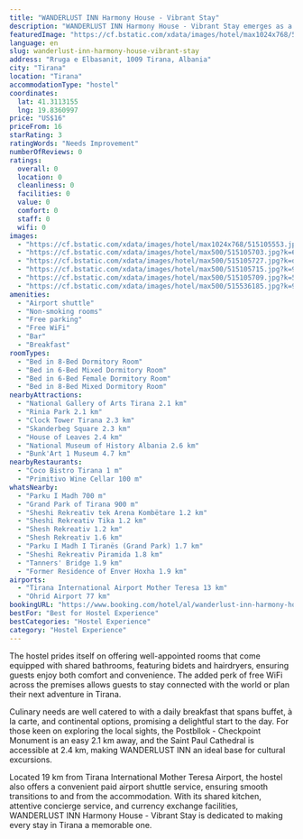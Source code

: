 ```yaml
---
title: "WANDERLUST INN Harmony House - Vibrant Stay"
description: "WANDERLUST INN Harmony House - Vibrant Stay emerges as a beacon of comfort and convenience for travelers exploring the heart of Tirana."
featuredImage: "https://cf.bstatic.com/xdata/images/hotel/max1024x768/515105553.jpg?k=3e2d5eaeded5da12cfd35515f4180b96c1f1b60a82e53021a2c241798ebc6863&o=&hp=1"
language: en
slug: wanderlust-inn-harmony-house-vibrant-stay
address: "Rruga e Elbasanit, 1009 Tirana, Albania"
city: "Tirana"
location: "Tirana"
accommodationType: "hostel"
coordinates:
  lat: 41.3113155
  lng: 19.8360997
price: "US$16"
priceFrom: 16
starRating: 3
ratingWords: "Needs Improvement"
numberOfReviews: 0
ratings:
  overall: 0
  location: 0
  cleanliness: 0
  facilities: 0
  value: 0
  comfort: 0
  staff: 0
  wifi: 0
images:
  - "https://cf.bstatic.com/xdata/images/hotel/max1024x768/515105553.jpg?k=3e2d5eaeded5da12cfd35515f4180b96c1f1b60a82e53021a2c241798ebc6863&o=&hp=1"
  - "https://cf.bstatic.com/xdata/images/hotel/max500/515105703.jpg?k=62daa641601062ec1d2ecf11544ab0d4c6372f941845214f407457055bec110c&o=&hp=1"
  - "https://cf.bstatic.com/xdata/images/hotel/max500/515105727.jpg?k=dee9787f6d38da52b7593ec9446a91ae10266a5bd56af2ef54c8141f594587ca&o=&hp=1"
  - "https://cf.bstatic.com/xdata/images/hotel/max500/515105715.jpg?k=97470b59bf8fb6c89a73a7158c058e35837b97cb1da0fd1e534f92ee4933831c&o=&hp=1"
  - "https://cf.bstatic.com/xdata/images/hotel/max500/515105709.jpg?k=502286af435fc025eeb10fb7eb9623165b8ec87c5bb77c231602bbe5c9cff755&o=&hp=1"
  - "https://cf.bstatic.com/xdata/images/hotel/max500/515536185.jpg?k=948c2eb239d639edf1f6406c9fc3c2cf58d115e12862a63b276bf3e9e6510f62&o=&hp=1"
amenities:
  - "Airport shuttle"
  - "Non-smoking rooms"
  - "Free parking"
  - "Free WiFi"
  - "Bar"
  - "Breakfast"
roomTypes:
  - "Bed in 8-Bed Dormitory Room"
  - "Bed in 6-Bed Mixed Dormitory Room"
  - "Bed in 6-Bed Female Dormitory Room"
  - "Bed in 8-Bed Mixed Dormitory Room"
nearbyAttractions:
  - "National Gallery of Arts Tirana 2.1 km"
  - "Rinia Park 2.1 km"
  - "Clock Tower Tirana 2.3 km"
  - "Skanderbeg Square 2.3 km"
  - "House of Leaves 2.4 km"
  - "National Museum of History Albania 2.6 km"
  - "Bunk'Art 1 Museum 4.7 km"
nearbyRestaurants:
  - "Coco Bistro Tirana 1 m"
  - "Primitivo Wine Cellar 100 m"
whatsNearby:
  - "Parku I Madh 700 m"
  - "Grand Park of Tirana 900 m"
  - "Sheshi Rekreativ tek Arena Kombëtare 1.2 km"
  - "Sheshi Rekreativ Tika 1.2 km"
  - "Shesh Rekreativ 1.2 km"
  - "Shesh Rekreativ 1.6 km"
  - "Parku I Madh I Tiranës (Grand Park) 1.7 km"
  - "Sheshi Rekreativ Piramida 1.8 km"
  - "Tanners' Bridge 1.9 km"
  - "Former Residence of Enver Hoxha 1.9 km"
airports:
  - "Tirana International Airport Mother Teresa 13 km"
  - "Ohrid Airport 77 km"
bookingURL: "https://www.booking.com/hotel/al/wanderlust-inn-harmony-house-vibrant-stay.en-gb.html?aid=8035640"
bestFor: "Best for Hostel Experience"
bestCategories: "Hostel Experience"
category: "Hostel Experience"
---
```


The hostel prides itself on offering well-appointed rooms that come equipped with shared bathrooms, featuring bidets and hairdryers, ensuring guests enjoy both comfort and convenience. The added perk of free WiFi across the premises allows guests to stay connected with the world or plan their next adventure in Tirana.

Culinary needs are well catered to with a daily breakfast that spans buffet, à la carte, and continental options, promising a delightful start to the day. For those keen on exploring the local sights, the Postbllok - Checkpoint Monument is an easy 2.1 km away, and the Saint Paul Cathedral is accessible at 2.4 km, making WANDERLUST INN an ideal base for cultural excursions.

Located 19 km from Tirana International Mother Teresa Airport, the hostel also offers a convenient paid airport shuttle service, ensuring smooth transitions to and from the accommodation. With its shared kitchen, attentive concierge service, and currency exchange facilities, WANDERLUST INN Harmony House - Vibrant Stay is dedicated to making every stay in Tirana a memorable one.